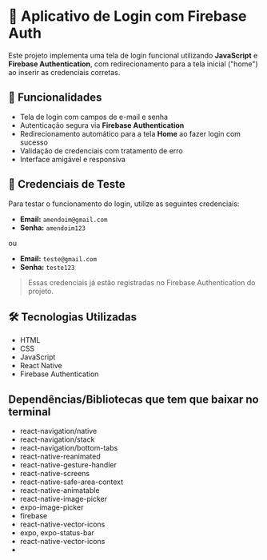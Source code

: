 # 📱 Aplicativo de Login com Firebase Auth

Este projeto implementa uma tela de login funcional utilizando **JavaScript** e **Firebase Authentication**, com redirecionamento para a tela inicial ("home") ao inserir as credenciais corretas.

## 🚀 Funcionalidades

- Tela de login com campos de e-mail e senha
- Autenticação segura via **Firebase Authentication**
- Redirecionamento automático para a tela **Home** ao fazer login com sucesso
- Validação de credenciais com tratamento de erro
- Interface amigável e responsiva

## 🔐 Credenciais de Teste

Para testar o funcionamento do login, utilize as seguintes credenciais:

- **Email:** `amendoim@gmail.com`  
- **Senha:** `amendoim123`

ou

- **Email:** `teste@gmail.com`  
- **Senha:** `teste123`

> Essas credenciais já estão registradas no Firebase Authentication do projeto.

## 🛠️ Tecnologias Utilizadas

- HTML
- CSS
- JavaScript
- React Native
- Firebase Authentication

## Dependências/Bibliotecas que tem que baixar no terminal

- react-navigation/native
- react-navigation/stack
- react-navigation/bottom-tabs
- react-native-reanimated
- react-native-gesture-handler
- react-native-screens
- react-native-safe-area-context
- react-native-animatable
- react-native-image-picker
- expo-image-picker
- firebase
- react-native-vector-icons
- expo, expo-status-bar
- react-native-vector-icons
- 
